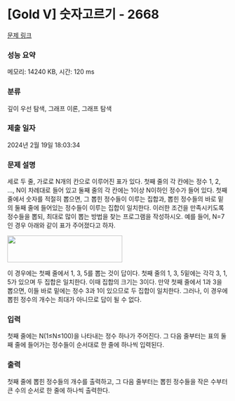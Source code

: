 # [Gold V] 숫자고르기 - 2668 

[문제 링크](https://www.acmicpc.net/problem/2668) 

### 성능 요약

메모리: 14240 KB, 시간: 120 ms

### 분류

깊이 우선 탐색, 그래프 이론, 그래프 탐색

### 제출 일자

2024년 2월 19일 18:03:34

### 문제 설명

<p>세로 두 줄, 가로로 N개의 칸으로 이루어진 표가 있다. 첫째 줄의 각 칸에는 정수 1, 2, …, N이 차례대로 들어 있고 둘째 줄의 각 칸에는 1이상 N이하인 정수가 들어 있다. 첫째 줄에서 숫자를 적절히 뽑으면, 그 뽑힌 정수들이 이루는 집합과, 뽑힌 정수들의 바로 밑의 둘째 줄에 들어있는 정수들이 이루는 집합이 일치한다. 이러한 조건을 만족시키도록 정수들을 뽑되, 최대로 많이 뽑는 방법을 찾는 프로그램을 작성하시오. 예를 들어, N=7인 경우 아래와 같이 표가 주어졌다고 하자.</p>

<p><img alt="" src="https://www.acmicpc.net/upload/images/u5JZnfExdtFXjmR.png" style="width: 262px; height: 61px; "></p>

<p>이 경우에는 첫째 줄에서 1, 3, 5를 뽑는 것이 답이다. 첫째 줄의 1, 3, 5밑에는 각각 3, 1, 5가 있으며 두 집합은 일치한다. 이때 집합의 크기는 3이다. 만약 첫째 줄에서 1과 3을 뽑으면, 이들 바로 밑에는 정수 3과 1이 있으므로 두 집합이 일치한다. 그러나, 이 경우에 뽑힌 정수의 개수는 최대가 아니므로 답이 될 수 없다.</p>

### 입력 

 <p>첫째 줄에는 N(1≤N≤100)을 나타내는 정수 하나가 주어진다. 그 다음 줄부터는 표의 둘째 줄에 들어가는 정수들이 순서대로 한 줄에 하나씩 입력된다.</p>

### 출력 

 <p>첫째 줄에 뽑힌 정수들의 개수를 출력하고, 그 다음 줄부터는 뽑힌 정수들을 작은 수부터 큰 수의 순서로 한 줄에 하나씩 출력한다.</p>

